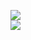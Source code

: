 [![](https://img.shields.io/badge/Made%20With-Github%20Spray-lightgrey.svg?style=for-the-badge&logo=github)](https://github.com/Annihil/github-spray#560)  
[![](https://i.imgur.com/2DrTn0Z.gif)](https://github.com/Annihil/github-spray)
